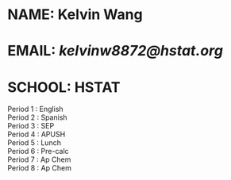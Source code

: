 # NAME: **Kelvin Wang**  
# EMAIL: _kelvinw8872@hstat.org_  
# SCHOOL: **HSTAT**  

Period 1 : English  
Period 2 : Spanish  
Period 3 : SEP  
Period 4 : APUSH  
Period 5 : Lunch  
Period 6 : Pre-calc  
Period 7 : Ap Chem  
Period 8 : Ap Chem  